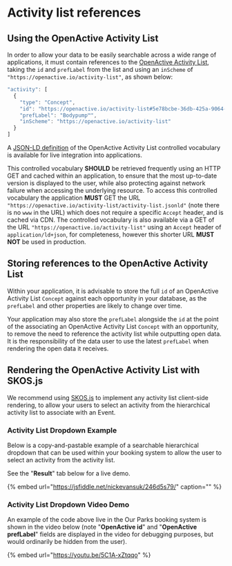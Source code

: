 # Activity list references

## Using the OpenActive Activity List

In order to allow your data to be easily searchable across a wide range of applications, it must contain references to the [OpenActive Activity List](https://www.openactive.io/activity-list/), taking the `id` and `prefLabel` from the list and using an `inScheme` of `"https://openactive.io/activity-list"`, as shown below:

```javascript
"activity": [
  {
    "type": "Concept",
    "id": "https://openactive.io/activity-list#5e78bcbe-36db-425a-9064-bf96d09cc351",
    "prefLabel": "Bodypump™",
    "inScheme": "https://openactive.io/activity-list"
  }
]
```

A [JSON-LD definition](https://www.openactive.io/accessibility-support/accessibility-support.jsonld) of the OpenActive Activity List controlled vocabulary is available for live integration into applications.

This controlled vocabulary **SHOULD** be retrieved frequently using an HTTP GET and cached within an application, to ensure that the most up-to-date version is displayed to the user, while also protecting against network failure when accessing the underlying resource. To access this controlled vocabulary the application **MUST** GET the URL `"https://openactive.io/activity-list/activity-list.jsonld"` \(note there is no `www` in the URL\) which does not require a specific `Accept` header, and is cached via CDN. The controlled vocabulary is also available via a GET of the URL `"https://openactive.io/activity-list"` using an `Accept` header of `application/ld+json`, for completeness, however this shorter URL **MUST NOT** be used in production.

## Storing references to the OpenActive Activity List

Within your application, it is advisable to store the full `id` of an OpenActive Activity List `Concept` against each opportunity in your database, as the `prefLabel` and other properties are likely to change over time.

Your application may also store the `prefLabel` alongside the `id` at the point of the associating an OpenActive Activity List `Concept` with an opportunity, to remove the need to reference the activity list while outputting open data. It is the responsibility of the data user to use the latest `prefLabel` when rendering the open data it receives.

## Rendering the OpenActive Activity List with SKOS.js

We recommend using [SKOS.js](https://www.npmjs.com/package/@openactive/skos) to implement any activity list client-side rendering, to allow your users to select an activity from the hierarchical activity list to associate with an Event.

### Activity List Dropdown Example

Below is a copy-and-pastable example of a searchable hierarchical dropdown that can be used within your booking system to allow the user to select an activity from the activity list.

See the "**Result**" tab below for a live demo.

{% embed url="https://jsfiddle.net/nickevansuk/246d5s79/" caption="" %}

### Activity List Dropdown Video Demo

An example of the code above live in the Our Parks booking system is shown in the video below \(note "**OpenActive id**" and "**OpenActive prefLabel**" fields are displayed in the video for debugging purposes, but would ordinarily be hidden from the user\).

{% embed url="https://youtu.be/5C1A-xZtqqo" %}



